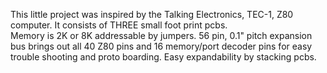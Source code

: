 This little project was inspired by the Talking Electronics, TEC-1, Z80 computer. 
It consists of THREE small foot print pcbs.  
Memory is 2K or 8K addressable by jumpers.
56 pin, 0.1" pitch expansion bus brings out all 40 Z80 pins and 16 memory/port decoder pins for easy trouble shooting and proto boarding.
Easy expandability by stacking pcbs.
